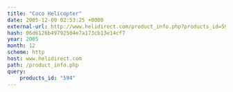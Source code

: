 ```yaml
---
title: "Coco Helicopter"
date: 2005-12-09 02:53:25 +0000
external-url: http://www.helidirect.com/product_info.php?products_id=594
hash: 06d6126b49792504e7a173cb13e14cf7
year: 2005
month: 12
scheme: http
host: www.helidirect.com
path: /product_info.php
query:
    products_id: "594"
---
```



